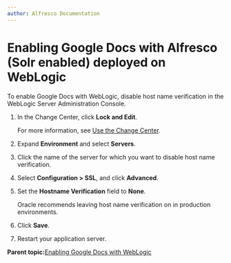 ```yaml
---
author: Alfresco Documentation
---
```


# Enabling Google Docs with Alfresco \(Solr enabled\) deployed on WebLogic

To enable Google Docs with WebLogic, disable host name verification in the WebLogic Server Administration Console.

1.  In the Change Center, click **Lock and Edit**.

    For more information, see [Use the Change Center](http://docs.oracle.com/cd/E12839_01/apirefs.1111/e13952/taskhelp/console/UseTheChangeCenter.html).

2.  Expand **Environment** and select **Servers**.

3.  Click the name of the server for which you want to disable host name verification.

4.  Select **Configuration \> SSL**, and click **Advanced**.

5.  Set the **Hostname Verification** field to **None**.

    Oracle recommends leaving host name verification on in production environments.

6.  Click **Save**.

7.  Restart your application server.


**Parent topic:**[Enabling Google Docs with WebLogic](../concepts/Slideshare-Weblogic-integration_overview.md)

